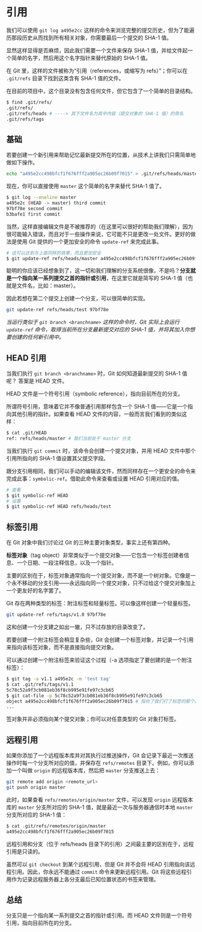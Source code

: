 # 引用

我们可以使用 `git log a495e2cc` 这样的命令来浏览完整的提交历史，但为了能遍历那段历史从而找到所有相关对象，你需要最后一个提交的 SHA-1 值。

显然这样显得是否麻烦，因此我们需要一个文件来保存 SHA-1 值，并给文件起一个简单的名字，然后用这个名字指针来替代原始的 SHA-1 值。

在 Git 里，这样的文件被称为“引用（references，或缩写为 refs）”；你可以在 `.git/refs` 目录下找到这类含有 SHA-1 值的文件。

在目前的项目中，这个目录没有包含任何文件，但它包含了一个简单的目录结构。

```bash
$ find .git/refs/
.git/refs/
.git/refs/heads # ----> 其下文件名为其中内容（提交对象的 SHA-1 值）的简名
.git/refs/tags
```

## 基础

若要创建一个新引用来帮助记忆最新提交所在的位置，从技术上讲我们只需简单地做如下操作。

```bash
echo "a495e2cc498bfcf1f676fff2a905ec26b09f7015" > .git/refs/heads/master
```

现在，你可以直接使用 `master` 这个简单的名字来替代 SHA-1 值了。

```bash
$ git log --oneline master
a495e2c (HEAD -> master) third commit
97bf78e second commit
b3bafe1 first commit
```

当然，这样直接编辑文件是不被推荐的（在这里可以很好的帮助我们理解），因为很可能输入错误，而且对于一些操作来说，它可能不只是更改一处文件。更好的做法是使用 Git 提供的一个更加安全的命令 `update-ref` 来完成此事。

```bash
# 这可以达到与上面同样的效果，而且更加安全
$ git update-ref refs/heads/master a495e2cc498bfcf1f676fff2a905ec26b09f7015
```

聪明的你应该已经想象到了，这一切和我们理解的分支系统很像，不是吗？**分支就是一个指向某一系列提交之首的指针或引用**，在这里它就是简写的 SHA-1 值（也就是文件名，比如：master）。

因此若想在第二个提交上创建一个分支，可以很简单的实现。

```bash
git update-ref refs/heads/test 97bf78e
```

_当运行类似于 `git branch <branchname>` 这样的命令时，Git 实际上会运行 `update-ref` 命令，取得当前所在分支最新提交对应的 SHA-1 值，并将其加入你想要创建的任何新引用中。_

## HEAD 引用

当我们执行 `git branch <branchname>` 时，Git 如何知道最新提交的 SHA-1 值呢？ 答案是 HEAD 文件。

HEAD 文件是一个符号引用（symbolic reference），指向目前所在的分支。

所谓符号引用，意味着它并不像普通引用那样包含一个 SHA-1 值——它是一个指向其他引用的指针。如果查看 HEAD 文件的内容，一般而言我们看到的类似这样：

```bash
$ cat .git/HEAD
ref: refs/heads/master # 我们当前处于 master 分支
```

当我们执行 `git commit` 时，该命令会创建一个提交对象，并用 HEAD 文件中那个引用所指向的 SHA-1 值设置其父提交字段。

跟分支引用相同，我们可以手动的编辑该文件，然而同样存在一个更安全的命令来完成此事：`symbolic-ref`。借助此命令来查看或设置 HEAD 引用对应的值。

```bash
# 查看
$ git symbolic-ref HEAD
# 设置
$ git symbolic-ref HEAD refs/heads/test
```

## 标签引用

在 Git 对象中我们讨论过 Git 的三种主要对象类型，事实上还有第四种。

**标签对象**（tag object）非常类似于一个提交对象——它包含一个标签创建者信息、一个日期、一段注释信息，以及一个指针。

主要的区别在于，标签对象通常指向一个提交对象，而不是一个树对象。它像是一个永不移动的分支引用——永远指向同一个提交对象，只不过给这个提交对象加上一个更友好的名字罢了。

Git 存在两种类型的标签：附注标签和轻量标签。可以像这样创建一个轻量标签。

```bash
git update-ref refs/tags/v1.0 97bf78e
```

这和创建一个分支建之如出一辙，只不过存放的目录改变了。

若要创建一个附注标签会稍显复杂些，Git 会创建一个标签对象，并记录一个引用来指向该标签对象，而不是直接指向提交对象。

可以通过创建一个附注标签来验证这个过程（-a 选项指定了要创建的是一个附注标签）：

```bash
$ git tag -a v1.1 a495e2c -m 'test tag'
$ cat .git/refs/tags/v1.1
5c78c52a9f3cb081eb36f8cb995e91fe97c3cb65
$ git cat-file -p 5c78c52a9f3cb081eb36f8cb995e91fe97c3cb65
object a495e2cc498bfcf1f676fff2a905ec26b09f7015 # 指向了我们打了标签的那个提交对象的 SHA-1 值
...
```

签对象并非必须指向某个提交对象；你可以对任意类型的 Git 对象打标签。

## 远程引用

如果你添加了一个远程版本库并对其执行过推送操作，Git 会记录下最近一次推送操作时每一个分支所对应的值，并保存在 `refs/remotes` 目录下。例如，你可以添加一个叫做 `origin` 的远程版本库，然后把 `master` 分支推送上去：

```bash
git remote add origin <remote_url>
git push origin master
```

此时，如果查看 `refs/remotes/origin/master` 文件，可以发现 `origin` 远程版本库的 `master` 分支所对应的 SHA-1 值，就是最近一次与服务器通信时本地 `master` 分支所对应的 SHA-1 值：

```bash
$ cat .git/refs/remotes/origin/master
a495e2cc498bfcf1f676fff2a905ec26b09f7015
```

远程引用和分支（位于 refs/heads 目录下的引用）之间最主要的区别在于，远程引用是只读的。

虽然可以 `git checkout` 到某个远程引用，但是 Git 并不会将 HEAD 引用指向该远程引用。因此，你永远不能通过 `commit` 命令来更新远程引用。Git 将这些远程引用作为记录远程服务器上各分支最后已知位置状态的书签来管理。

## 总结

分支只是一个指向某一系列提交之首的指针或引用。而 HEAD 文件则是一个符号引用，指向目前所在的分支。
